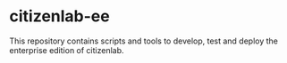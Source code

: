 # citizenlab-ee
 
This repository contains scripts and tools to develop, test and deploy the enterprise edition of citizenlab.
